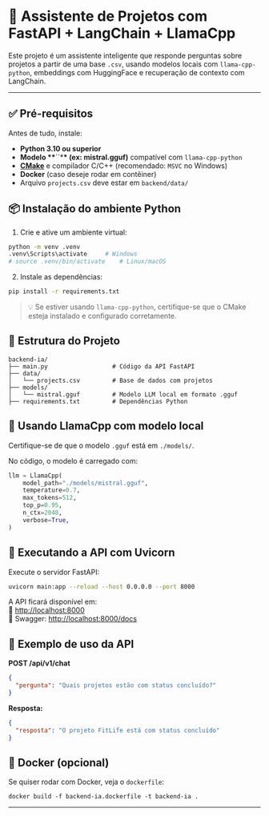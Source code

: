 # 🧠 Assistente de Projetos com FastAPI + LangChain + LlamaCpp

Este projeto é um assistente inteligente que responde perguntas sobre projetos a partir de uma base `.csv`, usando modelos locais com `llama-cpp-python`, embeddings com HuggingFace e recuperação de contexto com LangChain.

---

## ✅ Pré-requisitos

Antes de tudo, instale:

- **Python 3.10 ou superior**
- **Modelo \*\***\`\`\***\* (ex: mistral.gguf)** compatível com `llama-cpp-python`
- [**CMake**](https://cmake.org/download/) e compilador C/C++ (recomendado: `MSVC` no Windows)
- **Docker** (caso deseje rodar em contêiner)
- Arquivo `projects.csv` deve estar em `backend/data/`

## 📦 Instalação do ambiente Python

1. Crie e ative um ambiente virtual:

```bash
python -m venv .venv
.venv\Scripts\activate     # Windows
# source .venv/bin/activate    # Linux/macOS
```

2. Instale as dependências:

```bash
pip install -r requirements.txt
```

> 💡 Se estiver usando `llama-cpp-python`, certifique-se que o CMake esteja instalado e configurado corretamente.

## 📄 Estrutura do Projeto

```
backend-ia/
├── main.py                  # Código da API FastAPI
├── data/
│   └── projects.csv         # Base de dados com projetos
├── models/
│   └── mistral.gguf         # Modelo LLM local em formato .gguf
├── requirements.txt         # Dependências Python
```

## 🧠 Usando LlamaCpp com modelo local

Certifique-se de que o modelo `.gguf` está em `./models/`.

No código, o modelo é carregado com:

```python
llm = LlamaCpp(
    model_path="./models/mistral.gguf",
    temperature=0.7,
    max_tokens=512,
    top_p=0.95,
    n_ctx=2048,
    verbose=True,
)
```

## 🚀 Executando a API com Uvicorn

Execute o servidor FastAPI:

```bash
uvicorn main:app --reload --host 0.0.0.0 --port 8000
```

A API ficará disponível em:\
📍 [http://localhost:8000](http://localhost:8000)\
📘 Swagger: [http://localhost:8000/docs](http://localhost:8000/docs)

## 💬 Exemplo de uso da API

**POST /api/v1/chat**

```json
{
  "pergunta": "Quais projetos estão com status concluído?"
}
```

**Resposta:**

```json
{
  "resposta": "O projeto FitLife está com status concluído"
}
```

## 🐳 Docker (opcional)

Se quiser rodar com Docker, veja o `dockerfile`:

```
docker build -f backend-ia.dockerfile -t backend-ia .
```

---
